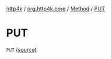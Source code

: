 [http4k](../../index.md) / [org.http4k.core](../index.md) / [Method](index.md) / [PUT](./-p-u-t.md)

# PUT

`PUT` [(source)](https://github.com/http4k/http4k/blob/master/http4k-core/src/main/kotlin/org/http4k/core/http.kt#L157)